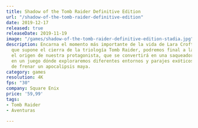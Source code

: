 ```yaml
---
title: Shadow of the Tomb Raider Definitive Edition
url: "/shadow-of-the-tomb-raider-definitive-edition"
date: 2019-12-17
released: true
releaseDate: 2019-11-19
image: "/games/shadow-of-the-tomb-raider-definitive-edition-stadia.jpg"
description: Encarna el momento más importante de la vida de Lara Croft. En esta entrega,
  que supone el cierra de la triología Tomb Raider, podremos final a la historia sobre
  el origen de nuestra protagonista, que se convertirá en una saqueadora de tumbas
  en un juego dónde exploraremos diferentes entornos y parajes exóticos mientras tratamos
  de frenar un apocalipsis maya.
category: games
resolution: 4K
fps: "30"
company: Square Enix
price: '59,99'
tags:
- Tomb Raider
- Aventuras

---
```

